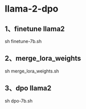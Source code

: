 # llama-2-dpo

## 1、finetune llama2

sh  finetune-7b.sh

## 2、merge_lora_weights

sh merge_lora_weights.sh

## 3、dpo llama2

sh dpo-7b.sh
